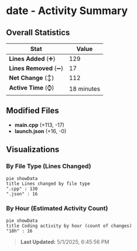 # date - Activity Summary 

## Overall Statistics

| Stat                   | Value                                                             |
| ---------------------- | ----------------------------------------------------------------- |
| **Lines Added** (➕)   | 129                                          |
| **Lines Removed** (➖) | 17                                        |
| **Net Change** (↕)    | 112                |
| **Active Time** (⌚)   | 18 minutes |


## Modified Files
- **main.cpp** (+113, -17)
- **launch.json** (+16, -0)

## Visualizations

### By File Type (Lines Changed)

```mermaid
pie showData
title Lines changed by file type
".cpp" : 130
".json" : 16
```

### By Hour (Estimated Activity Count)

```mermaid
pie showData
title Coding activity by hour (count of changes)
"18h" : 16
```


> **Last Updated:** 5/1/2025, 6:45:56 PM